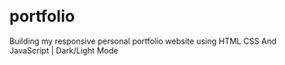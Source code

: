# portfolio
Building my responsive personal portfolio website using HTML CSS And JavaScript | Dark/Light Mode
